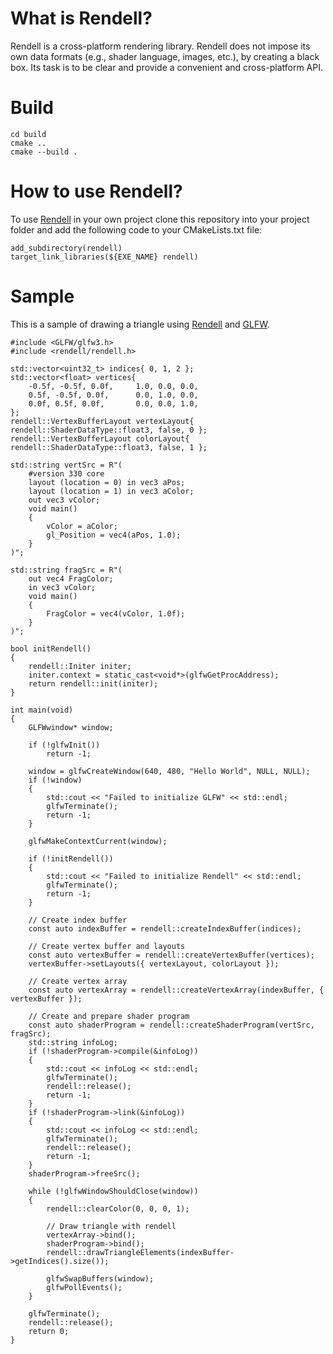 # What is Rendell?

Rendell is a cross-platform rendering library. Rendell does not impose its own data formats (e.g., shader language, images, etc.), by creating a black box. Its task is to be clear and provide a convenient and cross-platform API.

# Build

```
cd build
cmake ..
cmake --build .
```

# How to use Rendell?

To use [Rendell](https://github.com/Soromytko/rendell) in your own project
clone this repository into your project folder and add the following code to your CMakeLists.txt file:

```
add_subdirectory(rendell)
target_link_libraries(${EXE_NAME} rendell)
```

# Sample

This is a sample of drawing a triangle using [Rendell](https://github.com/Soromytko/rendell) and [GLFW](https://github.com/glfw/glfw).

```
#include <GLFW/glfw3.h>
#include <rendell/rendell.h>

std::vector<uint32_t> indices{ 0, 1, 2 };
std::vector<float> vertices{
	-0.5f, -0.5f, 0.0f,		1.0, 0.0, 0.0,
	0.5f, -0.5f, 0.0f,		0.0, 1.0, 0.0,
	0.0f, 0.5f, 0.0f,		0.0, 0.0, 1.0,
};
rendell::VertexBufferLayout vertexLayout{ rendell::ShaderDataType::float3, false, 0 };
rendell::VertexBufferLayout colorLayout{ rendell::ShaderDataType::float3, false, 1 };

std::string vertSrc = R"(
	#version 330 core
	layout (location = 0) in vec3 aPos;
	layout (location = 1) in vec3 aColor;
	out vec3 vColor;
	void main()
	{
		vColor = aColor;
		gl_Position = vec4(aPos, 1.0);
	}
)";

std::string fragSrc = R"(
	out vec4 FragColor;
	in vec3 vColor;
	void main()
	{
		FragColor = vec4(vColor, 1.0f);
	}
)";

bool initRendell()
{
	rendell::Initer initer;
	initer.context = static_cast<void*>(glfwGetProcAddress);
	return rendell::init(initer);
}

int main(void)
{
	GLFWwindow* window;

	if (!glfwInit())
		return -1;

	window = glfwCreateWindow(640, 480, "Hello World", NULL, NULL);
	if (!window)
	{
		std::cout << "Failed to initialize GLFW" << std::endl;
		glfwTerminate();
		return -1;
	}

	glfwMakeContextCurrent(window);

	if (!initRendell())
	{
		std::cout << "Failed to initialize Rendell" << std::endl;
		glfwTerminate();
		return -1;
	}

	// Create index buffer
	const auto indexBuffer = rendell::createIndexBuffer(indices);

	// Create vertex buffer and layouts
	const auto vertexBuffer = rendell::createVertexBuffer(vertices);
	vertexBuffer->setLayouts({ vertexLayout, colorLayout });

	// Create vertex array
	const auto vertexArray = rendell::createVertexArray(indexBuffer, { vertexBuffer });

	// Create and prepare shader program
	const auto shaderProgram = rendell::createShaderProgram(vertSrc, fragSrc);
	std::string infoLog;
	if (!shaderProgram->compile(&infoLog))
	{
		std::cout << infoLog << std::endl;
		glfwTerminate();
		rendell::release();
		return -1;
	}
	if (!shaderProgram->link(&infoLog))
	{
		std::cout << infoLog << std::endl;
		glfwTerminate();
		rendell::release();
		return -1;
	}
	shaderProgram->freeSrc();

	while (!glfwWindowShouldClose(window))
	{
		rendell::clearColor(0, 0, 0, 1);

		// Draw triangle with rendell
		vertexArray->bind();
		shaderProgram->bind();
		rendell::drawTriangleElements(indexBuffer->getIndices().size());

		glfwSwapBuffers(window);
		glfwPollEvents();
	}

	glfwTerminate();
	rendell::release();
	return 0;
}
```